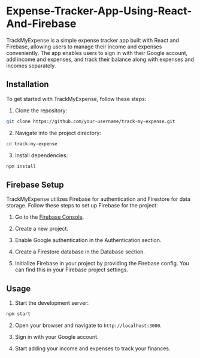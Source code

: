 # Expense-Tracker-App-Using-React-And-Firebase

TrackMyExpense is a simple expense tracker app built with React and Firebase, allowing users to manage their income and expenses conveniently. The app enables users to sign in with their Google account, add income and expenses, and track their balance along with expenses and incomes separately.

## Installation

To get started with TrackMyExpense, follow these steps:

1. Clone the repository:

```bash
git clone https://github.com/your-username/track-my-expense.git
```

2. Navigate into the project directory:

```bash
cd track-my-expense
```

3. Install dependencies:

```bash
npm install
```

## Firebase Setup

TrackMyExpense utilizes Firebase for authentication and Firestore for data storage. Follow these steps to set up Firebase for the project:

1. Go to the [Firebase Console](https://console.firebase.google.com/).

2. Create a new project.

3. Enable Google authentication in the Authentication section.

4. Create a Firestore database in the Database section.

5. Initialize Firebase in your project by providing the Firebase config. You can find this in your Firebase project settings.

## Usage

1. Start the development server:

```bash
npm start
```

2. Open your browser and navigate to `http://localhost:3000`.

3. Sign in with your Google account.

4. Start adding your income and expenses to track your finances.
